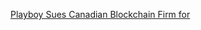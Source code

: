 [Playboy Sues Canadian Blockchain Firm for](https://cointelegraph.com/news/playboy-sues-canadian-blockchain-firm-for)